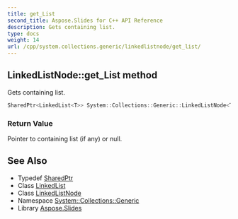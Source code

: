 ```yaml
---
title: get_List
second_title: Aspose.Slides for C++ API Reference
description: Gets containing list.
type: docs
weight: 14
url: /cpp/system.collections.generic/linkedlistnode/get_list/
---
```

## LinkedListNode::get_List method


Gets containing list.

```cpp
SharedPtr<LinkedList<T>> System::Collections::Generic::LinkedListNode<T>::get_List() const
```


### Return Value

Pointer to containing list (if any) or null.

## See Also

* Typedef [SharedPtr](../../../system/sharedptr/)
* Class [LinkedList](../../linkedlist/)
* Class [LinkedListNode](../)
* Namespace [System::Collections::Generic](../../)
* Library [Aspose.Slides](../../../)
